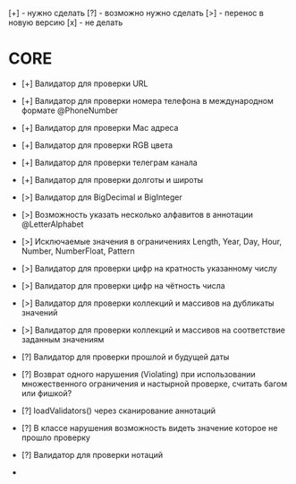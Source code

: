 [+] - нужно сделать
[?] - возможно нужно сделать
[>] - перенос в новую версию
[x] - не делать

# CORE
* [+] Валидатор для проверки URL
* [+] Валидатор для проверки номера телефона в международном формате @PhoneNumber
* [+] Валидатор для проверки Mac адреса
* [+] Валидатор для проверки RGB цвета
* [+] Валидатор для проверки телеграм канала
* [+] Валидатор для проверки долготы и широты

* [>] Валидатор для BigDecimal и BigInteger
* [>] Возможность указать несколько алфавитов в аннотации @LetterAlphabet
* [>] Исключаемые значения в ограничениях Length, Year, Day, Hour, Number, NumberFloat, Pattern
* [>] Валидатор для проверки цифр на кратность указанному числу
* [>] Валидатор для проверки цифр на чётность числа

* [>] Валидатор для проверки коллекций и массивов на дубликаты значений
* [>] Валидатор для проверки коллекций и массивов на соответствие заданным значениям
* [?] Валидатор для проверки прошлой и будущей даты
* [?] Возврат одного нарушения (Violating) при использовании множественного ограничения и настырной проверке, считать багом или фишкой?
* [?] loadValidators() через сканирование аннотаций
* [?] В классе нарушения возможность видеть значение которое не прошло проверку
* [?] Валидатор для проверки нотаций
* 

